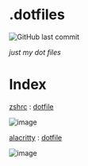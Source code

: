 # .dotfiles
![GitHub last commit](https://img.shields.io/github/last-commit/ymode/dotfiles)

_just my dot files_

# Index
[zshrc](https://github.com/topics/zshrc) : [dotfile](https://github.com/ymode/dotfiles/blob/main/.zshrc)

![image](https://github.com/ymode/dotfiles/assets/5312047/4f7c7118-1d33-4443-b4a3-40ef478052e2)


[alacritty](https://github.com/alacritty/alacritty) : [dotfile](https://github.com/ymode/dotfiles/blob/main/alacritty.toml)

![image](https://github.com/ymode/dotfiles/assets/5312047/3cfb7159-5dcb-4b6f-893e-5bb61d232223)



